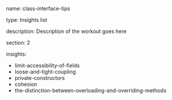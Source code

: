 name: class-interface-tips

type: Insights list

description: Description of the workout goes here

section: 2

insights:
  - limit-accessibility-of-fields
  - loose-and-tight-coupling
  - private-constructors
  - cohesion
  - the-distinction-between-overloading-and-overriding-methods
